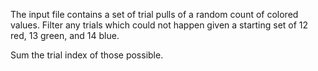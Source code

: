 The input file contains a set of trial pulls of a random count of colored values.
Filter any trials which could not happen given a starting set of 12 red, 13 green, and 14 blue.

Sum the trial index of those possible.
